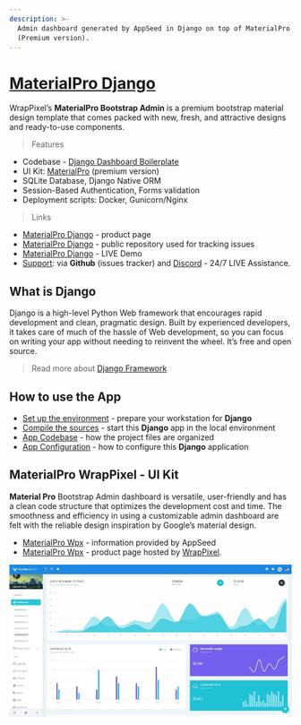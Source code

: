 ```yaml
---
description: >-
  Admin dashboard generated by AppSeed in Django on top of MaterialPro design
  (Premium version).
---
```


# [MaterialPro Django](https://appseed.us/product/material-wpx-pro/django/)

WrapPixel’s **MaterialPro Bootstrap Admin** is a premium bootstrap material design template that comes packed with new, fresh, and attractive designs and ready-to-use components.&#x20;

> Features

- Codebase - [Django Dashboard Boilerplate](../../boilerplate-code/django-dashboard.md)
- UI Kit: [MaterialPro](../../content/bootstrap-template/materialpro-wpx.md) (premium version)&#x20;
- SQLite Database, Django Native ORM
- Session-Based Authentication, Forms validation
- Deployment scripts: Docker, Gunicorn/Nginx&#x20;

> Links

- [MaterialPro Django](https://appseed.us/product/material-wpx-pro/django/) - product page
- [MaterialPro Django](https://github.com/app-generator/django-material-wpx-pro) - public repository used for tracking issues &#x20;
- [MaterialPro Django](https://django-material-wpx-pro.appseed-srv1.com/) - LIVE Demo
- [Support](https://appseed.us/support): via **Github** (issues tracker) and [Discord](https://discord.gg/fZC6hup) - 24/7 LIVE Assistance.&#x20;

## What is Django

Django is a high-level Python Web framework that encourages rapid development and clean, pragmatic design. Built by experienced developers, it takes care of much of the hassle of Web development, so you can focus on writing your app without needing to reinvent the wheel. It’s free and open source.

> Read more about [Django Framework](../../content/what-is/django.md)

## How to use the App

- [Set up the environment](../../boilerplate-code/django-dashboard.md#environment-1) - prepare your workstation for **Django**
- [Compile the sources](../../boilerplate-code/django-dashboard.md#build-the-app-1) - start this **Django** app in the local environment
- [App Codebase](../../boilerplate-code/django-dashboard.md#app-codebase) - how the project files are organized
- [App Configuration](../../boilerplate-code/django-dashboard.md#app-configuration) - how to configure this **Django** application

## MaterialPro WrapPixel - UI Kit

**Material Pro** Bootstrap Admin dashboard is versatile, user-friendly and has a clean code structure that optimizes the development cost and time. The smoothness and efficiency in using a customizable admin dashboard are felt with the reliable design inspiration by Google’s material design.

- [MaterialPro Wpx](../../content/bootstrap-template/materialpro-wpx.md) - information provided by AppSeed
- [MaterialPro Wpx](https://bit.ly/2NRHoFb) - product page hosted by [WrapPixel](../../content/partners/wrappixel.md).&#x20;

![MaterialPro - Premium Bootstrap Template.](../../../static/assets/docs-cover-materialpro-wpx.jpg)
